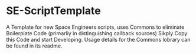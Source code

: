 # SE-ScriptTemplate
A Template for new Space Engineers scripts, uses Commons to eliminate Boilerplate Code (primarliy in distinguishing callback sources)
Sikply Copy this Code and start Developing. Usage details for the Commons lobrary can be found in its readme.

